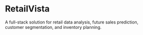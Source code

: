 # RetailVista
A full-stack solution for retail data analysis, future sales prediction, customer segmentation, and inventory planning.
